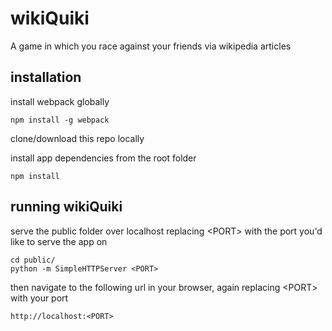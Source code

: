 # wikiQuiki
A game in which you race against your friends via wikipedia articles

## installation
install webpack globally

    npm install -g webpack

clone/download this repo locally

install app dependencies from the root folder

    npm install

## running wikiQuiki

serve the public folder over localhost replacing &lt;PORT&gt; with the port you'd like to serve the app on 

    cd public/
    python -m SimpleHTTPServer <PORT>

then navigate to the following url in your browser, again replacing &lt;PORT&gt; with your port

    http://localhost:<PORT>


